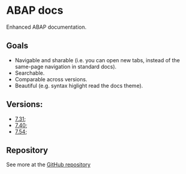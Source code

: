 # ABAP docs

Enhanced ABAP documentation.

## Goals

- Navigable and sharable (i.e. you can open new tabs, instead of the same-page navigation in standard docs).
- Searchable. 
- Comparable across versions.
- Beautiful (e.g. syntax higlight read the docs theme).

## Versions:

- [7.31](./7.31/abenabap);
- [7.40](./7.31/abenabap);
- [7.54](./7.31/abenabap);


## Repository

See more at the [GitHub repository](https://github.com/EduardoCopat/abap-docs)
